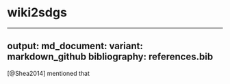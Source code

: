 # wiki2sdgs

---
output:
  md_document:
    variant: markdown_github
bibliography: references.bib
---

[@Shea2014] mentioned that
